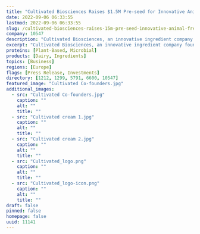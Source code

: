 ```yaml
---
title: "Cultivated Biosciences Raises $1.5M Pre-seed for Innovative Animal-Free Fats for Plant-Based Dairy"
date: 2022-09-06 06:33:55
lastmod: 2022-09-06 06:33:55
slug: /cultivated-biosciences-raises-15m-pre-seed-innovative-animal-free-fats-plant-based-dairy
company: 10547
description: "Cultivated Biosciences, an innovative ingredient company founded by Swiss entrepreneurs Tomas Turner and Dimitri Zogg, has just raised a $1.5M pre-seed round. The funding will enable the growing team to further optimise its production processes, research food applications and start product development with their first clients."
excerpt: "Cultivated Biosciences, an innovative ingredient company founded by Swiss entrepreneurs Tomas Turner and Dimitri Zogg, has just raised a $1.5M pre-seed round. The funding will enable the growing team to further optimise its production processes, research food applications and start product development with their first clients."
proteins: [Plant-Based, Microbial]
products: [Dairy, Ingredients]
topics: [Business]
regions: [Europe]
flags: [Press Release, Investments]
directory: [1212, 1299, 5791, 6600, 10547]
featured_image: "Cultivated Co-founders.jpg"
additional_images:
  - src: "Cultivated Co-founders.jpg"
    caption: ""
    alt: ""
    title: ""
  - src: "Cultivated cream 1.jpg"
    caption: ""
    alt: ""
    title: ""
  - src: "Cultivated cream 2.jpg"
    caption: ""
    alt: ""
    title: ""
  - src: "Cultivated_logo.png"
    caption: ""
    alt: ""
    title: ""
  - src: "Cultivated_logo-icon.png"
    caption: ""
    alt: ""
    title: ""
draft: false
pinned: false
homepage: false
uuid: 11141
---
```

